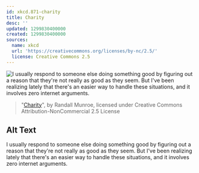 ```yaml
---
id: xkcd.871-charity
title: Charity
desc: ''
updated: 1299830400000
created: 1299830400000
sources:
  name: xkcd
  url: 'https://creativecommons.org/licenses/by-nc/2.5/'
  license: Creative Commons 2.5
---
```

![I usually respond to someone else doing something good by figuring out a reason that they're not really as good as they seem. But I've been realizing lately that there's an easier way to handle these situations, and it involves zero internet arguments.](https://imgs.xkcd.com/comics/charity.png)
> "[Charity](https://xkcd.com/871/)", by Randall Munroe, licensed under Creative Commons Attribution-NonCommercial 2.5 License

## Alt Text
I usually respond to someone else doing something good by figuring out a reason that they're not really as good as they seem. But I've been realizing lately that there's an easier way to handle these situations, and it involves zero internet arguments.
